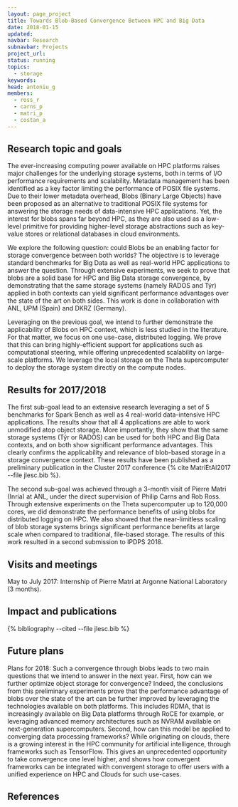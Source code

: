 ```yaml
---
layout: page_project
title: Towards Blob-Based Convergence Between HPC and Big Data
date: 2018-01-15
updated:
navbar: Research
subnavbar: Projects
project_url:
status: running
topics: 
  - storage
keywords:
head: antoniu_g
members:
  - ross_r
  - carns_p
  - matri_p
  - costan_a
---
```


## Research topic and goals

The ever-increasing computing power available on HPC platforms raises major challenges for the underlying storage systems, both in terms of I/O performance requirements and scalability. Metadata management has been identified as a key factor limiting the performance of POSIX file systems. Due to their lower metadata overhead, Blobs (Binary Large Objects) have been proposed as an alternative to traditional POSIX file systems for answering the storage needs of data-intensive HPC applications. Yet, the interest for blobs spans far beyond HPC, as they are also used as a low-level primitive for providing higher-level storage abstractions such as key-value stores or relational databases in cloud environments.

We explore the following question: could Blobs be an enabling factor for storage convergence between both worlds? The objective is to leverage standard benchmarks for Big Data as well as real-world HPC applications to answer the question. Through extensive experiments, we seek to prove that blobs are a solid base for HPC and Big Data storage convergence, by demonstrating that the same storage systems (namely RADOS and Týr) applied in both contexts can yield significant performance advantages over the state of the art on both sides. This work is done in collaboration with ANL, UPM (Spain) and DKRZ (Germany). 

Leveraging on the previous goal, we intend to further demonstrate the applicability of Blobs on HPC context, which is less studied in the literature. For that matter, we focus on one use-case, distributed logging. We prove that this can bring highly-efficient support for applications such as computational steering, while offering unprecedented scalability on large-scale platforms. We leverage the local storage on the Theta supercomputer to deploy the storage system directly on the compute nodes. 

## Results for 2017/2018

The first sub-goal lead to an extensive research leveraging a set of 5 benchmarks for Spark Bench as well as 4 real-world data-intensive HPC applications. The results show that all 4 applications are able to work unmodified atop object storage. More importantly, they show that the same storage systems (Týr or RADOS) can be used for both HPC and Big Data contexts, and on both show significant performance advantages. This clearly confirms the applicability and relevance of blob-based storage in a storage convergence context. These results have been published as a preliminary publication in the Cluster 2017 conference {% cite MatriEtAl2017 --file jlesc.bib %}.

The second sub-goal was achieved through a 3-month visit of Pierre Matri (Inria) at ANL, under the direct supervision of Philip Carns and Rob Ross. Through extensive experiments on the Theta supercomputer up to 120,000 cores, we did demonstrate the performance benefits of using blobs for distributed logging on HPC. We also showed that the near-limitless scaling of blob storage systems brings significant performance benefits at large scale when compared to traditional, file-based storage. The results of this work resulted in a second submission to IPDPS 2018.

## Visits and meetings

May to July 2017: Internship of Pierre Matri at Argonne National Laboratory (3 months).

## Impact and publications

{% bibliography --cited --file jlesc.bib %}

## Future plans

Plans for 2018: Such a convergence through blobs leads to two main questions that we intend to answer in the next year. First, how can we further optimize object storage for convergence? Indeed, the conclusions from this preliminary experiments prove that the performance advantage of blobs over the state of the art can be further improved by leveraging the technologies available on both platforms. This includes RDMA, that is increasingly available on Big Data platforms through RoCE for example, or leveraging advanced memory architectures such as NVRAM available on next-generation supercomputers. Second, how can this model be applied to converging data processing frameworks? While originating on clouds, there is a growing interest in the HPC community for artificial intelligence, through frameworks such as TensorFlow. This gives an unprecedented opportunity to take convergence one level higher, and shows how convergent frameworks can be integrated with convergent storage to offer users with a unified experience on HPC and Clouds for such use-cases.

## References
